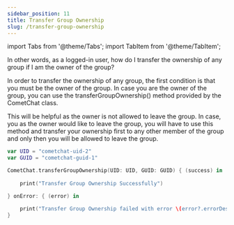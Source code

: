 ```yaml
---
sidebar_position: 11
title: Transfer Group Ownership
slug: /transfer-group-ownership
---
```

import Tabs from '@theme/Tabs';
import TabItem from '@theme/TabItem';

In other words, as a logged-in user, how do I transfer the ownership of any group if I am the owner of the group?

In order to transfer the ownership of any group, the first condition is that you must be the owner of the group. In case you are the owner of the group, you can use the transferGroupOwnership() method provided by the CometChat class.

This will be helpful as the owner is not allowed to leave the group. In case, you as the owner would like to leave the group, you will have to use this method and transfer your ownership first to any other member of the group and only then you will be allowed to leave the group.

<Tabs>
<TabItem value="Swift" label="Swift">

```swift
var UID = "cometchat-uid-2"
var GUID = "cometchat-guid-1" 

CometChat.transferGroupOwnership(UID: UID, GUID: GUID) { (success) in
            
    print("Transfer Group Ownership Successfully")

} onError: { (error) in

    print("Transfer Group Ownership failed with error \(error?.errorDescription)")
}
```
</TabItem>
</Tabs>


